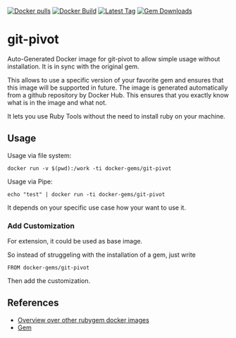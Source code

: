 [![Docker pulls](https://img.shields.io/docker/pulls/rubygem/git-pivot.svg)](https://hub.docker.com/r/rubygem/git-pivot/)
[![Docker Build](https://img.shields.io/docker/automated/rubygem/git-pivot.svg)](https://hub.docker.com/r/rubygem/git-pivot/)
[![Latest Tag](https://img.shields.io/github/tag/docker-rubygem/git-pivot.svg)](https://hub.docker.com/r/rubygem/git-pivot/)
[![Gem Downloads](https://img.shields.io/gem/dt/git-pivot.svg)](https://rubygems.org/gems/git-pivot/)
# git-pivot

Auto-Generated Docker image for git-pivot to allow simple usage without installation.
It is in sync with the original gem.

This allows to use a specific version of your favorite gem and ensures that this image will be supported in future.
The image is generated automatically from a github repository by Docker Hub.
This ensures that you exactly know what is in the image and what not.

It lets you use Ruby Tools without the need to install ruby on your machine.

## Usage

Usage via file system:

`docker run -v $(pwd):/work -ti docker-gems/git-pivot`

Usage via Pipe:

`echo "test" | docker run -ti docker-gems/git-pivot`

It depends on your specific use case how your want to use it.

### Add Customization

For extension, it could be used as base image.

So instead of struggeling with the installation of a gem, just write

`FROM docker-gems/git-pivot`

Then add the customization.

## References

 - [Overview over other rubygem docker images](https://github.com/thinkbot/docker-rubygem)
 - [Gem](https://rubygems.org/gems/git-pivot/)
